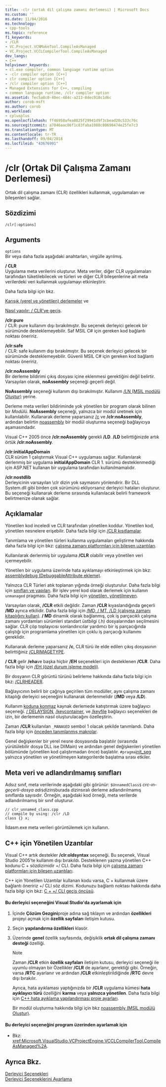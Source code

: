 ```yaml
---
title: -clr (ortak dil çalışma zamanı derlemesi) | Microsoft Docs
ms.custom: ''
ms.date: 11/04/2016
ms.technology:
- cpp-tools
ms.topic: reference
f1_keywords:
- /CLR
- VC.Project.VCNMakeTool.CompileAsManaged
- VC.Project.VCCLCompilerTool.CompileAsManaged
dev_langs:
- C++
helpviewer_keywords:
- cl.exe compiler, common language runtime option
- -clr compiler option [C++]
- clr compiler option [C++]
- /clr compiler option [C++]
- Managed Extensions for C++, compiling
- common language runtime, /clr compiler option
ms.assetid: fec5a8c0-40ec-484c-a213-8dec918c1d6c
author: corob-msft
ms.author: corob
ms.workload:
- cplusplus
ms.openlocfilehash: ff46958afea8825f29941d9f3cbead20c533c76c
ms.sourcegitcommit: a7046aac86f1c83faba1088c80698474e25fe7c3
ms.translationtype: MT
ms.contentlocale: tr-TR
ms.lasthandoff: 09/04/2018
ms.locfileid: "43676991"
---
```

# <a name="clr-common-language-runtime-compilation"></a>/clr (Ortak Dil Çalışma Zamanı Derlemesi)
Ortak dil çalışma zamanı (CLR) özellikleri kullanmak, uygulamaları ve bileşenleri sağlar.  
  
## <a name="syntax"></a>Sözdizimi  
  
```  
/clr[:options]  
```  
  
## <a name="arguments"></a>Arguments  
 `options`  
 Bir veya daha fazla aşağıdaki anahtarları, virgülle ayrılmış.  
  
 **/ CLR**  
 Uygulama meta verilerini oluşturur. Meta veriler, diğer CLR uygulamaları tarafından tüketilebilecek ve türleri ve diğer CLR bileşenlerine ait meta verilerdeki veri kullanmak uygulamayı etkinleştirir.  
  
 Daha fazla bilgi için bkz.  
  
 [Karışık (yerel ve yönetilen) derlemeler](../../dotnet/mixed-native-and-managed-assemblies.md) ve  
  
 [Nasıl yapılır: / CLR'ye geçiş](../../dotnet/how-to-migrate-to-clr.md).  
  
 **/clr:pure**  
 / CLR: pure kullanım dışı bırakılmıştır. Bu seçenek derleyici gelecek bir sürümünde desteklemeyebilir. Saf MSIL C# için gereken kod bağlantı noktası öneririz.  
  
 **/clr:safe**  
 / CLR: safe kullanım dışı bırakılmıştır. Bu seçenek derleyici gelecek bir sürümünde desteklemeyebilir. Güvenli MSIL C# için gereken kod bağlantı noktası öneririz. 
  
 **/clr:noAssembly**  
 Bir derleme bildirimi çıkış dosyası içine eklenmesi gerektiğini değil belirtir. Varsayılan olarak, **noAssembly** seçeneği geçerli değil.  
  
 **NoAssembly** seçeneği kullanım dışı bırakılmıştır. Kullanım [/LN (MSIL modülü Oluştur)](../../build/reference/ln-create-msil-module.md) yerine.  
  
 Derleme meta verileri bildiriminde yok yönetilen bir program olarak bilinen bir *Modülü*. **NoAssembly** seçeneği, yalnızca bir modül üretmek için kullanılabilir. Kullanarak derleme yaparsanız [/c](../../build/reference/c-compile-without-linking.md) ve **/clr:noAssembly**, ardından belirtin [noassembly](../../build/reference/noassembly-create-a-msil-module.md) bir modül oluşturma seçeneği bağlayıcıya aşamasındadır.  
  
 Visual C++ 2005 önce **/clr:noAssembly** gerekli **/LD**. **/LD** belirttiğinizde artık örtük **/clr:noAssembly**.  
  
 **/clr:initialAppDomain**  
 CLR sürüm 1 çalıştırmak Visual C++ uygulaması sağlar.  Kullanılarak derlenmiş bir uygulama **initialAppDomain** CLR 1. sürümü desteklenmediği için ASP.NET kullanan bir uygulama tarafından kullanılmamalıdır.  
  
 **/clr:nostdlib**  
 Derleyicinin varsayılan \clr dizin yok saymasını yönlendirir. Bir DLL System.dll gibi birden çok sürümünü ekliyorsanız derleyici hataları oluşturur. Bu seçeneği kullanarak derleme sırasında kullanılacak belirli framework belirtmenize olanak sağlar.  
  
## <a name="remarks"></a>Açıklamalar  
 Yönetilen kod inceledi ve CLR tarafından yönetilen koddur. Yönetilen kod, yönetilen nesnelere erişebilir. Daha fazla bilgi için [/CLR kısıtlamalar](../../build/reference/clr-restrictions.md).  
  
 Tanımlama ve yönetilen türleri kullanma uygulamaları geliştirme hakkında daha fazla bilgi için bkz: [çalışma zamanı platformları için bileşen uzantıları](../../windows/component-extensions-for-runtime-platforms.md).  
  
 Kullanılarak derlenmiş bir uygulama **/CLR** olabilir veya yönetilen veri içermeyebilir.  
  
 Yönetilen bir uygulama üzerinde hata ayıklamayı etkinleştirmek için bkz: [assemblydebug (DebuggableAttribute ekleme)](../../build/reference/assemblydebug-add-debuggableattribute.md).  
  
 Yalnızca CLR Türleri atık toplanan yığında örneği oluşturulur. Daha fazla bilgi için [sınıfları ve yapıları](../../windows/classes-and-structs-cpp-component-extensions.md). Bir işlev yerel kod olarak derlemek için kullanın `unmanaged` pragması. Daha fazla bilgi için [yönetilen, yönetilmeyen](../../preprocessor/managed-unmanaged.md).  
  
 Varsayılan olarak, **/CLR** etkili değildir. Zaman **/CLR** kıyaslandığında geçerli **/MD** ayrıca etkilidir. Daha fazla bilgi için [/MD, / MT, /LD (çalışma zamanı kitaplığını kullan)](../../build/reference/md-mt-ld-use-run-time-library.md). **/ MD** dinamik olarak bağlanmış, çok iş parçacıklı çalışma zamanı yordamları sürümleri standart üstbilgi (.h) dosyalarından seçilmesini sağlar. CLR çöp toplayıcısı sonlandırıcılar yardımcı bir iş parçacığında çalıştığı için programlama yönetilen için çoklu iş parçacığı kullanımı gereklidir.  
  
 Kullanarak derleme yaparsanız **/c**, CLR türü ile elde edilen çıkış dosyasının belirttiğiniz [/CLRIMAGETYPE](../../build/reference/clrimagetype-specify-type-of-clr-image.md).  
  
 **/ CLR** gelir **/eha**ve başka hiçbir **/EH** seçenekleri için desteklenen **/CLR**. Daha fazla bilgi için [/EH (özel durum işleme modeli)](../../build/reference/eh-exception-handling-model.md).  
  
 Bir dosyanın CLR görüntü türünü belirleme hakkında daha fazla bilgi için bkz: [/CLRHEADER](../../build/reference/clrheader.md).  
  
 Bağlayıcının belirli bir çağrıya geçirilen tüm modüller, aynı çalışma zamanı kitaplığı derleyici seçeneğini kullanarak derlenmelidir (**/MD** veya **/LD**).  
  
 Kullanım [koduna konmaz](../../build/reference/assemblyresource-embed-a-managed-resource.md) kaynak derlemede katıştırmak üzere bağlayıcı seçeneği. [/ DELAYSIGN](../../build/reference/delaysign-partially-sign-an-assembly.md), [/keycontainer](../../build/reference/keycontainer-specify-a-key-container-to-sign-an-assembly.md), ve [/keyfile](../../build/reference/keyfile-specify-key-or-key-pair-to-sign-an-assembly.md) bağlayıcı seçenekleri de izin, bir derlemenin nasıl oluşturulacağını özelleştirin.  
  
 Zaman **/CLR** kullanılan `_MANAGED` sembol 1 olacak şekilde tanımlandı. Daha fazla bilgi için [önceden tanımlanmış makrolar](../../preprocessor/predefined-macros.md).  
  
 Genel değişkenler bir yerel nesne dosyasında başlatılır (sırasında yürütülebilir dosya DLL ise DllMain) ve ardından genel değişkenleri yönetilen bölümünde (yönetilen kod çalıştırmadan önce) başlatılır. `#pragma`[init_seg](../../preprocessor/init-seg.md) yalnızca yönetilen ve yönetilmeyen kategorilerde başlatma sırası etkiler.  
  
## <a name="metadata-and-unnamed-classes"></a>Meta veri ve adlandırılmamış sınıfları  
 Adsız sınıf, meta verilerinde aşağıdaki gibi görünür: `$UnnamedClass$` *crc-ın-geçerli-dosya adı*`$`*dizin*`$`burada *dizin*sıralı derleme adlandırılmamış sınıflarda sayısıdır. Örneğin, aşağıdaki kod örneği, meta verilerde adlandırılmamış bir sınıf oluşturur.  
  
```  
// clr_unnamed_class.cpp  
// compile by using: /clr /LD  
class {} x;  
```  
  
 İldasm.exe meta verileri görüntülemek için kullanın.  
  
## <a name="managed-extensions-for-c"></a>C++ için Yönetilen Uzantılar  
 Visual C++ artık destekler **/clr:oldsyntax** seçeneği. Bu seçenek, Visual Studio 2005'te kullanım dışı bırakıldı. Desteklenen yazma yönetilen C++ kodunu C + sözdizimidir +/ CLI. Daha fazla bilgi için [çalışma zamanı platformları için bileşen uzantıları](../../windows/component-extensions-for-runtime-platforms.md).  
  
 C++ için Yönetilen Uzantılar kullanan kodu varsa, C + kullanmak üzere bağlantı öneririz +/ CLI söz dizimi. Kodunuzu bağlantı noktası hakkında daha fazla bilgi için bkz: [C + +/ CLI geçiş öncüsü](../../dotnet/cpp-cli-migration-primer.md).  
  
#### <a name="to-set-this-compiler-option-in-visual-studio"></a>Bu derleyici seçeneğini Visual Studio'da ayarlamak için  
  
1.  İçinde **Çözüm Gezgini**proje adına sağ tıklayın ve ardından **özellikleri** projeyi açmak için **özellik sayfaları** iletişim kutusu.  
  
2.  Seçin **yapılandırma özellikleri** klasör.  
  
3.  Üzerinde **genel** özellik sayfasında, değişiklik **ortak dil çalışma zamanı desteği** özelliği.  
  
    > [!NOTE]
    >  Zaman **/CLR** etkin **özellik sayfaları** iletişim kutusu, derleyici seçeneği ile uyumlu olmayan bir Özellikler **/CLR** de ayarlanır, gerektiği gibi. Örneğin, varsa **/RTC** ayarlanır ve ardından **/CLR** etkinleştirildiğinde **/RTC** devre dışı bırakılır.  
    >   
    >  Ayrıca, hata ayıklaması yaptığınızda bir **/CLR** uygulama kümesi **hata ayıklayıcı türü** özelliğini **karma** veya **yalnızca yönetilen**. Daha fazla bilgi için [C++ hata ayıklama yapılandırması proje ayarları](/visualstudio/debugger/project-settings-for-a-cpp-debug-configuration).  
  
     Bir modül oluşturma hakkında bilgi için bkz [noassembly (MSIL modülü Oluştur)](../../build/reference/noassembly-create-a-msil-module.md).  
  
#### <a name="to-set-this-compiler-option-programmatically"></a>Bu derleyici seçeneğini program üzerinden ayarlamak için  
  
-   Bkz: <xref:Microsoft.VisualStudio.VCProjectEngine.VCCLCompilerTool.CompileAsManaged%2A>.  
  
## <a name="see-also"></a>Ayrıca Bkz.  
 [Derleyici Seçenekleri](../../build/reference/compiler-options.md)   
 [Derleyici Seçeneklerini Ayarlama](../../build/reference/setting-compiler-options.md)